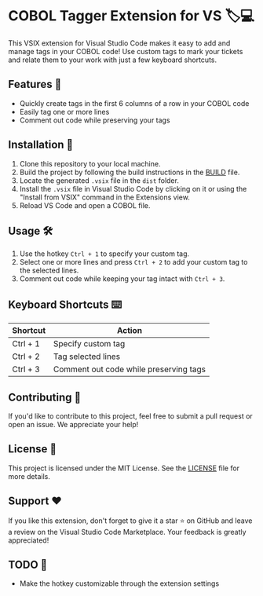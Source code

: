 # COBOL Tagger Extension for VS 🏷️💻

This VSIX extension for Visual Studio Code makes it easy to add and manage tags in your COBOL code! Use custom tags to mark your tickets and relate them to your work with just a few keyboard shortcuts.

## Features 🌟

- Quickly create tags in the first 6 columns of a row in your COBOL code
- Easily tag one or more lines
- Comment out code while preserving your tags

## Installation 💾

1. Clone this repository to your local machine.
2. Build the project by following the build instructions in the [BUILD](BUILD.md) file.
3. Locate the generated `.vsix` file in the `dist` folder.
4. Install the `.vsix` file in Visual Studio Code by clicking on it or using the "Install from VSIX" command in the Extensions view.
5. Reload VS Code and open a COBOL file.

## Usage 🛠️

1. Use the hotkey `Ctrl + 1` to specify your custom tag.
2. Select one or more lines and press `Ctrl + 2` to add your custom tag to the selected lines.
3. Comment out code while keeping your tag intact with `Ctrl + 3`.

## Keyboard Shortcuts ⌨️

| Shortcut | Action                                 |
| -------- | -------------------------------------- |
| Ctrl + 1 | Specify custom tag                     |
| Ctrl + 2 | Tag selected lines                     |
| Ctrl + 3 | Comment out code while preserving tags |

## Contributing 🤝

If you'd like to contribute to this project, feel free to submit a pull request or open an issue. We appreciate your help!

## License 📜

This project is licensed under the MIT License. See the [LICENSE](LICENSE) file for more details.

## Support ❤️

If you like this extension, don't forget to give it a star ⭐ on GitHub and leave a review on the Visual Studio Code Marketplace. Your feedback is greatly appreciated!

## TODO 📝

- Make the hotkey customizable through the extension settings
